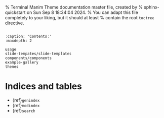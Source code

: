 % Terminal Manim Theme documentation master file, created by
% sphinx-quickstart on Sun Sep  8 18:34:04 2024.
% You can adapt this file completely to your liking, but it should at least
% contain the root `toctree` directive.


```{include} ../../README.md
```


```{toctree}
:caption: 'Contents:'
:maxdepth: 2

usage
slide-tempates/slide-templates
components/components
example-gallery
themes

```

# Indices and tables

- {ref}`genindex`
- {ref}`modindex`
- {ref}`search`
